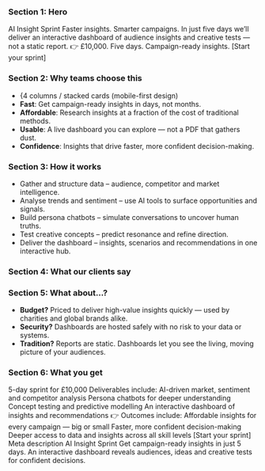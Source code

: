 ### Section 1: Hero

AI Insight Sprint
Faster insights. Smarter campaigns.
In just five days we’ll deliver an interactive dashboard of audience insights and creative tests — not a static report.
👉 £10,000. Five days. Campaign-ready insights.
[Start your sprint]


### Section 2: Why teams choose this

- {4 columns / stacked cards (mobile-first design)
- **Fast**: Get campaign-ready insights in days, not months.
- **Affordable**: Research insights at a fraction of the cost of traditional methods.
- **Usable**: A live dashboard you can explore — not a PDF that gathers dust.
- **Confidence**: Insights that drive faster, more confident decision-making.

### Section 3: How it works

- Gather and structure data – audience, competitor and market intelligence.
- Analyse trends and sentiment – use AI tools to surface opportunities and signals.
- Build persona chatbots – simulate conversations to uncover human truths.
- Test creative concepts – predict resonance and refine direction.
- Deliver the dashboard – insights, scenarios and recommendations in one interactive hub.

### Section 4: What our clients say


### Section 5: What about...?

- **Budget?** Priced to deliver high-value insights quickly — used by charities and global brands alike.
- **Security?** Dashboards are hosted safely with no risk to your data or systems.
- **Tradition?** Reports are static. Dashboards let you see the living, moving picture of your audiences.

### Section 6: What you get

5-day sprint for £10,000
Deliverables include:
AI-driven market, sentiment and competitor analysis
Persona chatbots for deeper understanding
Concept testing and predictive modelling
An interactive dashboard of insights and recommendations
👉 Outcomes include:
Affordable insights for every campaign — big or small
Faster, more confident decision-making
Deeper access to data and insights across all skill levels
[Start your sprint]
Meta description
AI Insight Sprint
Get campaign-ready insights in just 5 days. An interactive dashboard reveals audiences, ideas and creative tests for confident decisions.
